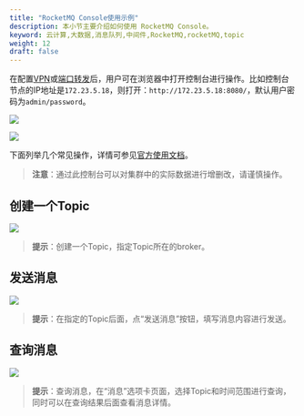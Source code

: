 ```yaml
---
title: "RocketMQ Console使用示例"
description: 本小节主要介绍如何使用 RocketMQ Console。
keyword: 云计算,大数据,消息队列,中间件,RocketMQ,rocketMQ,topic
weight: 12
draft: false
---
```


在配置[VPN](https://docs.qingcloud.com/product/network/vpn)或[端口转发](https://docs.qingcloud.com/product/network/appcenter_network_config/config_portmapping)后，用户可在浏览器中打开控制台进行操作。比如控制台节点的IP地址是`172.23.5.18`，则打开：`http://172.23.5.18:8080/`，默认用户密码为`admin/password`。

![](../../_images/console_login.png)

![](../../_images/console.png)

下面列举几个常见操作，详情可参见[官方使用文档](https://github.com/apache/rocketmq-dashboard/blob/master/docs/1_0_0/UserGuide_CN.md)。

> **注意**：通过此控制台可以对集群中的实际数据进行增删改，请谨慎操作。

## 创建一个Topic

![](../../_images/create_topic.png)

> **提示**：创建一个Topic，指定Topic所在的broker。

## 发送消息

![](../../_images/send_message.png)

> **提示**：在指定的Topic后面，点“发送消息”按钮，填写消息内容进行发送。

##  查询消息

![](../../_images/search_messages.png)

> **提示**：查询消息，在“消息”选项卡页面，选择Topic和时间范围进行查询，同时可以在查询结果后面查看消息详情。